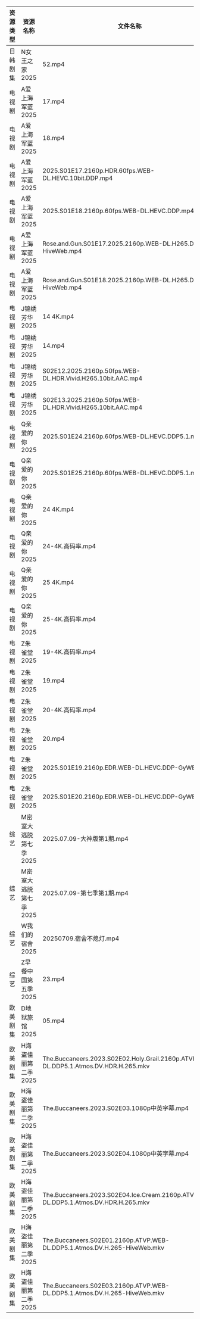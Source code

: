 | 资源类型 | 资源名称          | 文件名称                                                                                  | 分享链接                                 | 更新时间                |
| ---- | ------------- | ------------------------------------------------------------------------------------- | ------------------------------------ | ------------------- |
| 日韩剧集 | N女王之家2025     | 52.mp4                                                                                | https://pan.quark.cn/s/a85463f38f49  | 2025-07-09 16:29:39 |
| 电视剧  | A爱上海军蓝2025    | 17.mp4                                                                                | https://www.alipan.com/s/C9VbF9npT7d | 2025-07-09 20:02:57 |
| 电视剧  | A爱上海军蓝2025    | 18.mp4                                                                                | https://www.alipan.com/s/C9VbF9npT7d | 2025-07-09 20:02:56 |
| 电视剧  | A爱上海军蓝2025    | 2025.S01E17.2160p.HDR.60fps.WEB-DL.HEVC.10bit.DDP.mp4                                 | https://pan.quark.cn/s/b3e5acfb8fdc  | 2025-07-09 21:19:12 |
| 电视剧  | A爱上海军蓝2025    | 2025.S01E18.2160p.60fps.WEB-DL.HEVC.DDP.mp4                                           | https://pan.quark.cn/s/b3e5acfb8fdc  | 2025-07-09 21:19:15 |
| 电视剧  | A爱上海军蓝2025    | Rose.and.Gun.S01E17.2025.2160p.WEB-DL.H265.DDP2.0-HiveWeb.mp4                         | https://pan.quark.cn/s/b3e5acfb8fdc  | 2025-07-09 21:19:20 |
| 电视剧  | A爱上海军蓝2025    | Rose.and.Gun.S01E18.2025.2160p.WEB-DL.H265.DDP2.0-HiveWeb.mp4                         | https://pan.quark.cn/s/b3e5acfb8fdc  | 2025-07-09 21:19:25 |
| 电视剧  | J锦绣芳华2025     | 14 4K.mp4                                                                             | https://www.alipan.com/s/qHQkseRBx2r | 2025-07-09 20:03:12 |
| 电视剧  | J锦绣芳华2025     | 14.mp4                                                                                | https://www.alipan.com/s/qHQkseRBx2r | 2025-07-09 20:03:11 |
| 电视剧  | J锦绣芳华2025     | S02E12.2025.2160p.50fps.WEB-DL.HDR.Vivid.H265.10bit.AAC.mp4                           | https://www.alipan.com/s/qHQkseRBx2r | 2025-07-09 20:03:11 |
| 电视剧  | J锦绣芳华2025     | S02E13.2025.2160p.50fps.WEB-DL.HDR.Vivid.H265.10bit.AAC.mp4                           | https://www.alipan.com/s/qHQkseRBx2r | 2025-07-09 20:03:10 |
| 电视剧  | Q亲爱的你2025     | 2025.S01E24.2160p.60fps.WEB-DL.HEVC.DDP5.1.mp4                                        | https://pan.quark.cn/s/1daa10912099  | 2025-07-09 16:31:01 |
| 电视剧  | Q亲爱的你2025     | 2025.S01E25.2160p.60fps.WEB-DL.HEVC.DDP5.1.mp4                                        | https://pan.quark.cn/s/1daa10912099  | 2025-07-09 16:30:59 |
| 电视剧  | Q亲爱的你2025     | 24 4K.mp4                                                                             | https://www.alipan.com/s/MprfDaHXNYu | 2025-07-09 20:03:24 |
| 电视剧  | Q亲爱的你2025     | 24-4K.高码率.mp4                                                                         | https://pan.quark.cn/s/1daa10912099  | 2025-07-09 16:31:06 |
| 电视剧  | Q亲爱的你2025     | 25 4K.mp4                                                                             | https://www.alipan.com/s/MprfDaHXNYu | 2025-07-09 20:03:23 |
| 电视剧  | Q亲爱的你2025     | 25-4K.高码率.mp4                                                                         | https://pan.quark.cn/s/1daa10912099  | 2025-07-09 16:31:09 |
| 电视剧  | Z朱雀堂2025      | 19-4K.高码率.mp4                                                                         | https://pan.quark.cn/s/e4cf28e84ca5  | 2025-07-09 16:40:46 |
| 电视剧  | Z朱雀堂2025      | 19.mp4                                                                                | https://www.alipan.com/s/mTGYb7Y96Ee | 2025-07-09 13:03:41 |
| 电视剧  | Z朱雀堂2025      | 20-4K.高码率.mp4                                                                         | https://pan.quark.cn/s/e4cf28e84ca5  | 2025-07-09 16:40:42 |
| 电视剧  | Z朱雀堂2025      | 20.mp4                                                                                | https://www.alipan.com/s/mTGYb7Y96Ee | 2025-07-09 13:03:41 |
| 电视剧  | Z朱雀堂2025      | 2025.S01E19.2160p.EDR.WEB-DL.HEVC.DDP-GyWEB.mp4                                       | https://pan.quark.cn/s/e4cf28e84ca5  | 2025-07-09 16:40:38 |
| 电视剧  | Z朱雀堂2025      | 2025.S01E20.2160p.EDR.WEB-DL.HEVC.DDP-GyWEB.mp4                                       | https://pan.quark.cn/s/e4cf28e84ca5  | 2025-07-09 16:40:35 |
| 综艺   | M密室大逃脱第七季2025 | 2025.07.09-大神版第1期.mp4                                                                 | https://pan.quark.cn/s/2355829faf33  | 2025-07-09 16:43:11 |
| 综艺   | M密室大逃脱第七季2025 | 2025.07.09-第七季第1期.mp4                                                                 | https://pan.quark.cn/s/2355829faf33  | 2025-07-09 16:43:15 |
| 综艺   | W我们的宿舍2025    | 20250709.宿舍不熄灯.mp4                                                                    | https://pan.quark.cn/s/f9a388d84b7d  | 2025-07-09 16:44:38 |
| 综艺   | Z早餐中国第五季2025  | 23.mp4                                                                                | https://pan.quark.cn/s/8bf6a96b483b  | 2025-07-09 16:40:22 |
| 欧美剧集 | D地狱旅馆2025     | 05.mp4                                                                                | https://pan.quark.cn/s/10c33ae23077  | 2025-07-09 10:21:08 |
| 欧美剧集 | H海盗佳丽第二季2025  | The.Buccaneers.2023.S02E02.Holy.Grail.2160p.ATVP.WEB-DL.DDP5.1.Atmos.DV.HDR.H.265.mkv | https://pan.quark.cn/s/f105070abaee  | 2025-07-09 16:23:40 |
| 欧美剧集 | H海盗佳丽第二季2025  | The.Buccaneers.2023.S02E03.1080p中英字幕.mp4                                              | https://pan.quark.cn/s/f105070abaee  | 2025-07-09 16:23:48 |
| 欧美剧集 | H海盗佳丽第二季2025  | The.Buccaneers.2023.S02E04.1080p中英字幕.mp4                                              | https://pan.quark.cn/s/f105070abaee  | 2025-07-09 16:23:56 |
| 欧美剧集 | H海盗佳丽第二季2025  | The.Buccaneers.2023.S02E04.Ice.Cream.2160p.ATVP.WEB-DL.DDP5.1.Atmos.DV.HDR.H.265.mkv  | https://pan.quark.cn/s/f105070abaee  | 2025-07-09 16:23:52 |
| 欧美剧集 | H海盗佳丽第二季2025  | The.Buccaneers.S02E01.2160p.ATVP.WEB-DL.DDP5.1.Atmos.DV.H.265-HiveWeb.mkv             | https://pan.quark.cn/s/f105070abaee  | 2025-07-09 16:23:36 |
| 欧美剧集 | H海盗佳丽第二季2025  | The.Buccaneers.S02E03.2160p.ATVP.WEB-DL.DDP5.1.Atmos.DV.H.265-HiveWeb.mkv             | https://pan.quark.cn/s/f105070abaee  | 2025-07-09 16:23:44 |
